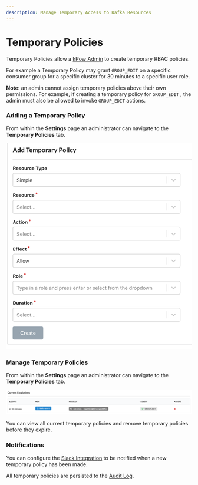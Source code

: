 ```yaml
---
description: Manage Temporary Access to Kafka Resources
---
```


# Temporary Policies

Temporary Policies allow a [kPow Admin](./#administrators) to create temporary RBAC policies.

For example a Temporary Policy may grant `GROUP_EDIT` on a specific consumer group for a specific cluster for 30 minutes to a specific user role. 

**Note**: an admin cannot assign temporary policies above their own permissions. For example, if creating a temporary policy for `GROUP_EDIT` , the admin must also be allowed to invoke `GROUP_EDIT` actions.

### Adding a Temporary Policy

From within the **Settings** page an administrator can navigate to the **Temporary Policies** tab.

![](../../.gitbook/assets/screen-shot-2021-06-23-at-2.26.08-pm.png)

### Manage Temporary Policies

From within the **Settings** page an administrator can navigate to the **Temporary Policies** tab.

![](../../.gitbook/assets/screen-shot-2021-06-11-at-11.05.12-am.png)

You can view all current temporary policies and remove temporary policies before they expire.

### Notifications

You can configure the [Slack Integration](../../features/slack-integration.md) to be notified when a new temporary policy has been made. 

All temporary policies are persisted to the [Audit Log](../../features/data-governance.md).

